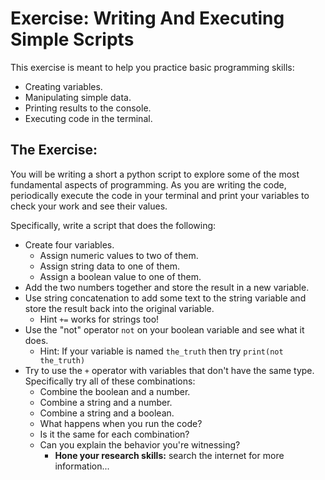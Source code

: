 # Exercise: Writing And Executing Simple Scripts

This exercise is meant to help you practice basic programming skills:

* Creating variables.
* Manipulating simple data.
* Printing results to the console.
* Executing code in the terminal.

## The Exercise:

You will be writing a short a python script to explore some of the most fundamental aspects of programming. As you are writing the code, periodically execute the code in your terminal and print your variables to check your work and see their values.

Specifically, write a script that does the following:

* Create four variables.
    * Assign numeric values to two of them.
    * Assign string data to one of them.
    * Assign a boolean value to one of them.
* Add the two numbers together and store the result in a new variable.
* Use string concatenation to add some text to the string variable and store the result back into the original variable.
    * Hint `+=` works for strings too!
* Use the "not" operator `not` on your boolean variable and see what it does.
    * Hint: If your variable is named `the_truth` then try `print(not the_truth)`
* Try to use the `+` operator with variables that don't have the same type. Specifically try all of these combinations:
    * Combine the boolean and a number.
    * Combine a string and a number.
    * Combine a string and a boolean.
    * What happens when you run the code?
    * Is it the same for each combination?
    * Can you explain the behavior you're witnessing?
        * **Hone your research skills:** search the internet for more information...